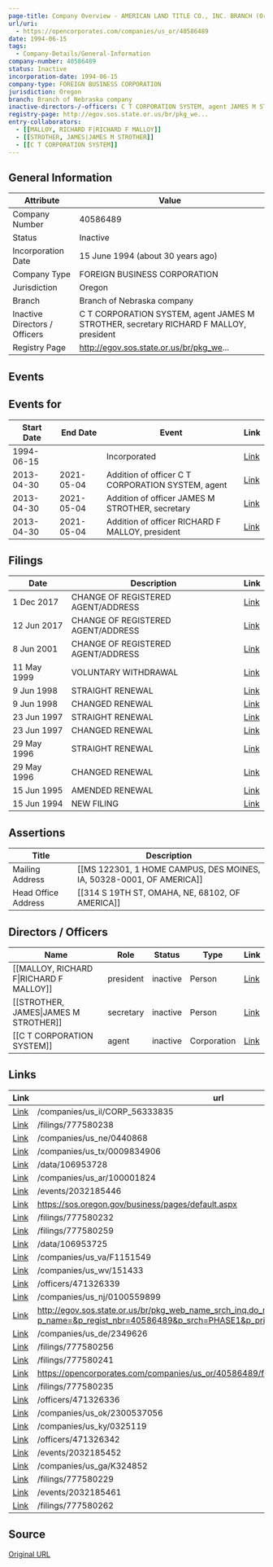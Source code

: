 ```yaml
---
page-title: Company Overview - AMERICAN LAND TITLE CO., INC. BRANCH (Oregon - 40586489)
url/uri:
  - https://opencorporates.com/companies/us_or/40586489
date: 1994-06-15
tags:
  - Company-Details/General-Information
company-number: 40586489
status: Inactive
incorporation-date: 1994-06-15
company-type: FOREIGN BUSINESS CORPORATION
jurisdiction: Oregon
branch: Branch of Nebraska company
inactive-directors-/-officers: C T CORPORATION SYSTEM, agent JAMES M STROTHER, secretary RICHARD F MALLOY, president
registry-page: http://egov.sos.state.or.us/br/pkg_we...
entry-collaborators:
  - [[MALLOY, RICHARD F|RICHARD F MALLOY]]
  - [[STROTHER, JAMES|JAMES M STROTHER]]
  - [[C T CORPORATION SYSTEM]]
---
```


## General Information
| Attribute          | Value                                       |
|--------------------|---------------------------------------------|
| Company Number     | 40586489                                    |
| Status             | Inactive                                    |
| Incorporation Date | 15 June 1994 (about 30 years ago)           |
| Company Type       | FOREIGN BUSINESS CORPORATION                |
| Jurisdiction       | Oregon                                      |
| Branch             | Branch of Nebraska company                  |
| Inactive Directors / Officers | C T CORPORATION SYSTEM, agent JAMES M STROTHER, secretary RICHARD F MALLOY, president |
| Registry Page      | http://egov.sos.state.or.us/br/pkg_we...    |

## Events
## Events for
| Start Date | End Date   | Event                                                   | Link |
|------------|------------|-------------------------------------------------------|------|
| 1994-06-15 |            | Incorporated                                            | [Link](https://opencorporates.com/events/410816153) |
| 2013-04-30 | 2021-05-04 | Addition of officer C T CORPORATION SYSTEM, agent       | [Link](https://opencorporates.com/events/2032185461) |
| 2013-04-30 | 2021-05-04 | Addition of officer JAMES M STROTHER, secretary         | [Link](https://opencorporates.com/events/2032185452) |
| 2013-04-30 | 2021-05-04 | Addition of officer RICHARD F MALLOY, president         | [Link](https://opencorporates.com/events/2032185446) |

## Filings
| Date        | Description                    | Link |
|-------------|--------------------------------|-------|
| 1 Dec 2017  | CHANGE OF REGISTERED AGENT/ADDRESS | [Link](https://opencorporates.com/filings/777580262) |
| 12 Jun 2017 | CHANGE OF REGISTERED AGENT/ADDRESS | [Link](https://opencorporates.com/filings/777580259) |
| 8 Jun 2001  | CHANGE OF REGISTERED AGENT/ADDRESS | [Link](https://opencorporates.com/filings/777580256) |
| 11 May 1999 | VOLUNTARY WITHDRAWAL           | [Link](https://opencorporates.com/filings/777580229) |
| 9 Jun 1998  | STRAIGHT RENEWAL               | [Link](https://opencorporates.com/filings/777580235) |
| 9 Jun 1998  | CHANGED RENEWAL                | [Link](https://opencorporates.com/filings/777580232) |
| 23 Jun 1997 | STRAIGHT RENEWAL               | [Link](https://opencorporates.com/filings/777580241) |
| 23 Jun 1997 | CHANGED RENEWAL                | [Link](https://opencorporates.com/filings/777580238) |
| 29 May 1996 | STRAIGHT RENEWAL               | [Link](https://opencorporates.com/filings/777580247) |
| 29 May 1996 | CHANGED RENEWAL                | [Link](https://opencorporates.com/filings/777580244) |
| 15 Jun 1995 | AMENDED RENEWAL                | [Link](https://opencorporates.com/filings/777580250) |
| 15 Jun 1994 | NEW FILING                     | [Link](https://opencorporates.com/filings/777580253) |

## Assertions
| Title               | Description                                             |
|---------------------|---------------------------------------------------------|
| Mailing Address     | [[MS 122301, 1 HOME CAMPUS, DES MOINES, IA, 50328-0001, OF AMERICA]] |
| Head Office Address | [[314 S 19TH ST, OMAHA, NE, 68102, OF AMERICA]]         |

## Directors / Officers
| Name                 | Role            | Status     | Type        | Link |
|----------------------|-----------------|------------|-------------|------|
| [[MALLOY, RICHARD F\|RICHARD F MALLOY]] | president       | inactive   | Person      | [Link](https://opencorporates.com/officers/471326336) |
| [[STROTHER, JAMES\|JAMES M STROTHER]] | secretary       | inactive   | Person      | [Link](https://opencorporates.com/officers/471326339) |
| [[C T CORPORATION SYSTEM]] | agent           | inactive   | Corporation | [Link](https://opencorporates.com/officers/471326342) |

## Links
| Link   | url                            
|--------|--------------------------------|
| [Link](/companies/us_il/CORP_56333835) |/companies/us_il/CORP_56333835
| [Link](/filings/777580238) |/filings/777580238            
| [Link](/companies/us_ne/0440868) |/companies/us_ne/0440868      
| [Link](/companies/us_tx/0009834906) |/companies/us_tx/0009834906   
| [Link](/data/106953728) |/data/106953728               
| [Link](/companies/us_ar/100001824) |/companies/us_ar/100001824    
| [Link](/events/2032185446) |/events/2032185446            
| [Link](https://sos.oregon.gov/business/pages/default.aspx) |https://sos.oregon.gov/business/pages/default.aspx
| [Link](/filings/777580232) |/filings/777580232            
| [Link](/filings/777580259) |/filings/777580259            
| [Link](/data/106953725) |/data/106953725               
| [Link](/companies/us_va/F1151549) |/companies/us_va/F1151549     
| [Link](/companies/us_wv/151433) |/companies/us_wv/151433       
| [Link](/officers/471326339) |/officers/471326339           
| [Link](/companies/us_nj/0100559899) |/companies/us_nj/0100559899   
| [Link](http://egov.sos.state.or.us/br/pkg_web_name_srch_inq.do_name_srch?p_name=&p_regist_nbr=40586489&p_srch=PHASE1&p_print=FALSE&p_entity_status=ACTINA) |http://egov.sos.state.or.us/br/pkg_web_name_srch_inq.do_name_srch?p_name=&p_regist_nbr=40586489&p_srch=PHASE1&p_print=FALSE&p_entity_status=ACTINA
| [Link](/companies/us_de/2349626) |/companies/us_de/2349626      
| [Link](/filings/777580256) |/filings/777580256            
| [Link](/filings/777580241) |/filings/777580241            
| [Link](https://opencorporates.com/companies/us_or/40586489/filings) |https://opencorporates.com/companies/us_or/40586489/filings
| [Link](/filings/777580235) |/filings/777580235            
| [Link](/officers/471326336) |/officers/471326336           
| [Link](/companies/us_ok/2300537056) |/companies/us_ok/2300537056   
| [Link](/companies/us_ky/0325119) |/companies/us_ky/0325119      
| [Link](/officers/471326342) |/officers/471326342           
| [Link](/events/2032185452) |/events/2032185452            
| [Link](/companies/us_ga/K324852) |/companies/us_ga/K324852      
| [Link](/filings/777580229) |/filings/777580229            
| [Link](/events/2032185461) |/events/2032185461            
| [Link](/filings/777580262) |/filings/777580262            

## Source
[Original URL](https://opencorporates.com/companies/us_or/40586489)

